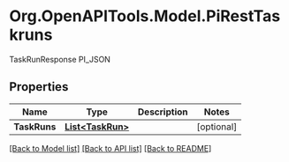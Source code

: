 # Org.OpenAPITools.Model.PiRestTaskruns
TaskRunResponse PI_JSON

## Properties

Name | Type | Description | Notes
------------ | ------------- | ------------- | -------------
**TaskRuns** | [**List&lt;TaskRun&gt;**](TaskRun.md) |  | [optional] 

[[Back to Model list]](../README.md#documentation-for-models) [[Back to API list]](../README.md#documentation-for-api-endpoints) [[Back to README]](../README.md)

